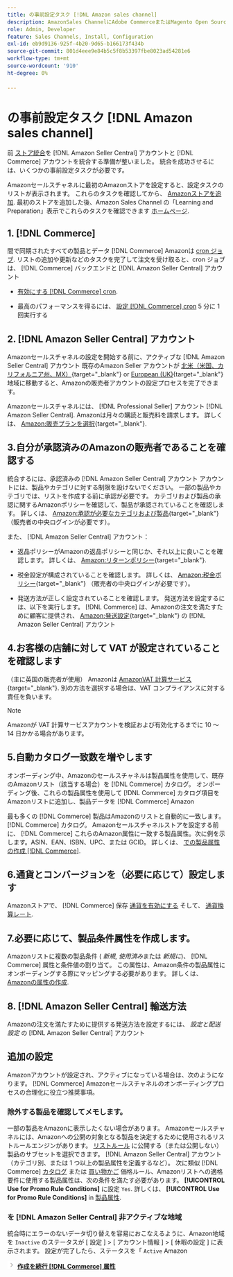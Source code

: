 ```yaml
---
title: の事前設定タスク [!DNL Amazon sales channel]
description: AmazonSales ChannelにAdobe CommerceまたはMagento Open Sourceストアを統合する前に、完了する必要のあるタスクを確認します。
role: Admin, Developer
feature: Sales Channels, Install, Configuration
exl-id: eb9d9136-925f-4b20-9d65-b166173f434b
source-git-commit: 801d4eee9e84b5c5f8b53397fbe8023ad54281e6
workflow-type: tm+mt
source-wordcount: '910'
ht-degree: 0%

---
```


# の事前設定タスク [!DNL Amazon sales channel]

前 [ストア統合](./store-integration.md)を [!DNL Amazon Seller Central] アカウントと [!DNL Commerce] アカウントを統合する準備が整いました。 統合を成功させるには、いくつかの事前設定タスクが必要です。

Amazonセールスチャネルに最初のAmazonストアを設定すると、設定タスクのリストが表示されます。 これらのタスクを確認してから、 [Amazonストアを追加](./store-integration.md). 最初のストアを追加した後、Amazon Sales Channel の「Learning and Preparation」表示でこれらのタスクを確認できます [ホームページ](./amazon-sales-channel-home.md).

## 1. [!DNL Commerce]

間で同期されたすべての製品とデータ [!DNL Commerce] Amazonは [cron ジョブ](https://experienceleague.adobe.com/docs/commerce-admin/systems/tools/cron.html). リストの追加や更新などのタスクを完了して注文を受け取ると、cron ジョブは、 [!DNL Commerce] バックエンドと [!DNL Amazon Seller Central] アカウント

- [有効にする [!DNL Commerce] cron](https://experienceleague.adobe.com/docs/commerce-admin/systems/tools/cron.html).

- 最高のパフォーマンスを得るには、 [設定 [!DNL Commerce] cron](https://experienceleague.adobe.com/docs/commerce-admin/config/advanced/system.html) 5 分に 1 回実行する

## 2. [!DNL Amazon Seller Central] アカウント

Amazonセールスチャネルの設定を開始する前に、アクティブな [!DNL Amazon Seller Central] アカウント 既存のAmazon Seller アカウントが [北米（米国、カリフォルニア州、MX）](https://sell.amazon.com/){target="_blank"} or [European (UK)](https://sell.amazon.co.uk/sell-online/beginners-guide){target="_blank"} 地域に移動すると、Amazonの販売者アカウントの設定プロセスを完了できます。

Amazonセールスチャネルには、 [!DNL Professional Seller] アカウント [!DNL Amazon Seller Central]. Amazonは月々の購読と販売料を請求します。 詳しくは、 [Amazon:販売プランを選択](https://sell.amazon.com/pricing.html){target="_blank"}.

## 3.自分が承認済みのAmazonの販売者であることを確認する

統合するには、承認済みの [!DNL Amazon Seller Central] アカウント アカウントには、製品やカテゴリに対する制限を設けないでください。 一部の製品やカテゴリでは、リストを作成する前に承認が必要です。 カテゴリおよび製品の承認に関するAmazonポリシーを確認して、製品が承認されていることを確認します。 詳しくは、 [Amazon:承認が必要なカテゴリおよび製品](https://sellercentral.amazon.com/gp/help/200333160){target="_blank"} （販売者の中央ログインが必要です）。

また、 [!DNL Amazon Seller Central] アカウント：

- 返品ポリシーがAmazonの返品ポリシーと同じか、それ以上に良いことを確認します。 詳しくは、 [Amazon:リターンポリシー](https://www.amazon.com/gp/help/customer/display.html){target="_blank"}.

- 税金設定が構成されていることを確認します。 詳しくは、 [Amazon:税金ポリシー](https://sellercentral.amazon.com/gp/help/external/help.html){target="_blank"} （販売者の中央ログインが必要です）。

- 発送方法が正しく設定されていることを確認します。 発送方法を設定するには、以下を実行します。 [!DNL Commerce] は、Amazonの注文を満たすために顧客に提供され、 [Amazon:発送設定](https://sellercentral.amazon.com/sbr/ref=xx_shipset_dnav_xx#shipping_templates){target="_blank"} の [!DNL Amazon Seller Central] アカウント

## 4.お客様の店舗に対して VAT が設定されていることを確認します

（主に英国の販売者が使用） Amazonは [AmazonVAT 計算サービス](https://sell.amazon.co.uk/learn/vat-resources#vat-services-on-amazon){target="_blank"}. 別の方法を選択する場合は、VAT コンプライアンスに対する責任を負います。

>[!NOTE]
>
>Amazonが VAT 計算サービスアカウントを検証および有効化するまでに 10 ～ 14 日かかる場合があります。

## 5.自動カタログ一致数を増やします

オンボーディング中、Amazonのセールスチャネルは製品属性を使用して、既存のAmazonリスト（該当する場合）を [!DNL Commerce] カタログ。 オンボーディング後、これらの製品属性を使用して [!DNL Commerce] カタログ項目をAmazonリストに追加し、製品データを [!DNL Commerce] Amazon

最も多くの [!DNL Commerce] 製品はAmazonのリストと自動的に一致します。 [!DNL Commerce] カタログ。 Amazonセールスチャネルストアを設定する前に、 [!DNL Commerce] これらのAmazon属性に一致する製品属性。次に例を示します。ASIN、EAN、ISBN、UPC、または GCID。 詳しくは、 [での製品属性の作成 [!DNL Commerce]](./ob-creating-magento-attributes.md).

## 6.通貨とコンバージョンを（必要に応じて）設定します

Amazonストアで、 [!DNL Commerce] 保存 [通貨を有効にする](https://experienceleague.adobe.com/docs/commerce-admin/config/general/currency-setup.html) そして、 [通貨換算レート](https://experienceleague.adobe.com/docs/commerce-admin/stores-sales/site-store/currency/currency-update.html).

## 7.必要に応じて、製品条件属性を作成します。

Amazonリストに複数の製品条件 ( _新規_, _使用済み_&#x200B;または _新規に_)、 [!DNL Commerce] 属性と条件値の割り当て。 この属性は、Amazon条件の製品属性にオンボーディングする際にマッピングする必要があります。 詳しくは、 [Amazonの属性の作成](./ob-creating-magento-attributes.md).

## 8. [!DNL Amazon Seller Central] 輸送方法

Amazonの注文を満たすために提供する発送方法を設定するには、 _設定と配送設定_ の [!DNL Amazon Seller Central] アカウント

## 追加の設定

Amazonアカウントが設定され、アクティブになっている場合は、次のようになります。 [!DNL Commerce] Amazonセールスチャネルのオンボーディングプロセスの合理化に役立つ推奨事項。

### 除外する製品を確認してメモします。

一部の製品をAmazonに表示したくない場合があります。 Amazonセールスチャネルには、Amazonへの公開の対象となる製品を決定するために使用されるリストルールエンジンがあります。 [リストルール](./listing-rules.md) に公開する（または公開しない）製品のサブセットを選択できます。 [!DNL Amazon Seller Central] アカウント（カテゴリ別、または 1 つ以上の製品属性を定義するなど）。 次に類似 [!DNL Commerce] [カタログ](https://experienceleague.adobe.com/docs/commerce-admin/marketing/promotions/catalog-rules/price-rules-catalog.html) または [買い物かご](https://experienceleague.adobe.com/docs/commerce-admin/marketing/promotions/cart-rules/price-rules-cart.html) 価格ルール、Amazonリストへの適格要件に使用する製品属性は、次の条件を満たす必要があります。 **[!UICONTROL Use for Promo Rule Conditions]** に設定 `Yes`. 詳しくは、 **[!UICONTROL Use for Promo Rule Conditions]** in [製品属性](https://experienceleague.adobe.com/docs/commerce-admin/catalog/product-attributes/product-attributes.html).

### を [!DNL Amazon Seller Central] 非アクティブな地域

統合時にエラーのないデータ切り替えを容易におこなえるように、Amazon地域を `Inactive` のステータスが [ 設定 ] > [ アカウント情報 ] > [ 休暇の設定 ] に表示されます。 設定が完了したら、ステータスを「 `Active` Amazon

![次のアイコン](assets/btn-next.png) [**作成を続行 [!DNL Commerce] 属性**](./ob-creating-magento-attributes.md)
